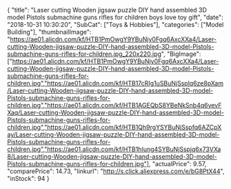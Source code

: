 {
	"title": "Laser cutting Wooden jigsaw puzzle DIY hand assembled 3D model Pistols submachine guns rifles for children boys love toy gift",
	"date": "2018-10-31 10:30:20",
	"SubCat": ["Toys & Hobbies"],
	"categories": ["Model Building"],
	"thumbnailImage": "https://ae01.alicdn.com/kf/HTB1PmOwgY9YBuNjy0Fgq6AxcXXa4/Laser-cutting-Wooden-jigsaw-puzzle-DIY-hand-assembled-3D-model-Pistols-submachine-guns-rifles-for-children.jpg_220x220.jpg",
	"BigImage": ["https://ae01.alicdn.com/kf/HTB1PmOwgY9YBuNjy0Fgq6AxcXXa4/Laser-cutting-Wooden-jigsaw-puzzle-DIY-hand-assembled-3D-model-Pistols-submachine-guns-rifles-for-children.jpg","https://ae01.alicdn.com/kf/HTB17cRIg1uSBuNjSsplq6ze8pXam/Laser-cutting-Wooden-jigsaw-puzzle-DIY-hand-assembled-3D-model-Pistols-submachine-guns-rifles-for-children.jpg","https://ae01.alicdn.com/kf/HTB1AGEQbS8YBeNkSnb4q6yevFXaq/Laser-cutting-Wooden-jigsaw-puzzle-DIY-hand-assembled-3D-model-Pistols-submachine-guns-rifles-for-children.jpg","https://ae01.alicdn.com/kf/HTB1Qh9rgYSYBuNjSspfq6AZCpXay/Laser-cutting-Wooden-jigsaw-puzzle-DIY-hand-assembled-3D-model-Pistols-submachine-guns-rifles-for-children.jpg","https://ae01.alicdn.com/kf/HTB1hIung4SYBuNjSspjq6x73VXa8/Laser-cutting-Wooden-jigsaw-puzzle-DIY-hand-assembled-3D-model-Pistols-submachine-guns-rifles-for-children.jpg"],
	"actualPrice": 9.57,
	"comparePrice": 14.73,
	"linkurl": "http://s.click.aliexpress.com/e/bG8PtX44",
	"inStock": 94
}
